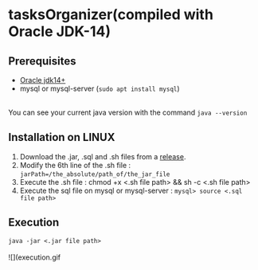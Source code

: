 # tasksOrganizer(compiled with Oracle JDK-14)

<h2>Prerequisites</h2>

<ul>
	<li><a href="https://www.oracle.com/java/technologies/javase/jdk14-archive-downloads.html">Oracle jdk14+</a></li>
	<li>mysql or mysql-server (<code>sudo apt install mysql</code>)</li>
</ul>
<br/>
You can see your current java version with the command <code>java --version</code>

<h2>Installation on LINUX</h2>

<ol>
	<li>Download the .jar, .sql and .sh files from a <a href="https://github.com/lamine2000/tasksOrganizer/releases">release</a>.</li>
	<li>Modify the 6th line of the .sh file : <code>jarPath=/the_absolute/path_of/the_jar_file</code></li>
	<li>Execute the .sh file : <code![](execution.gif) >chmod +x <.sh file path> && sh -c <.sh file path></code></li>
	<li>Execute the sql file on mysql or mysql-server : <code>mysql> source <.sql file path></code></li>
</ol>
		
<h2>Execution</h2>
	<code>java -jar <.jar file path></code>
<br/><br/>
![](execution.gif
